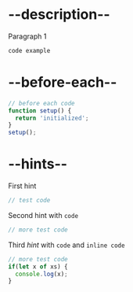 # --description--

Paragraph 1

```html
code example
```

# --before-each--

```js
// before each code
function setup() {
  return 'initialized';
}
setup();
```

# --hints--

First hint

```js
// test code
```

Second hint with <code>code</code>

```js
// more test code
```

Third *hint* with <code>code</code> and `inline code`

```js
// more test code
if(let x of xs) {
  console.log(x);
}
```

